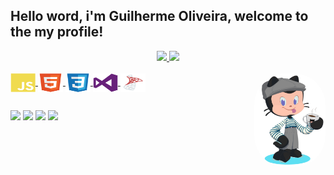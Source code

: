 ## Hello word, i'm Guilherme Oliveira, welcome to the my profile!
<div align="center">
  <a href="https://github.com/gscodebrasil">
  <img height="180em" src="https://github-readme-stats.vercel.app/api?username=gscodebrasil&show_icons=true&theme=dracula&include_all_commits=true&count_private=true"/>
  <img height="180em" src="https://github-readme-stats.vercel.app/api/top-langs/?username=gscodebrasil&layout=compact&langs_count=7&theme=dracula"/>
</div>
<div style="display: inline_block"><br>
    <img align="center" alt="Guilherme-Js" height="30" width="40" src="https://raw.githubusercontent.com/gscodebrasil/devicons/main/icons/javascript/javascript-plain.svg">
    <img align="center" alt="Guilherme-HTML" height="30" width="40" src="https://raw.githubusercontent.com/gscodebrasil/devicons/main/icons/html5/html5-original.svg">
    <img align="center" alt="Guilherme-CSS" height="30" width="40" src="https://raw.githubusercontent.com/gscodebrasil/devicons/main/icons/css3/css3-original.svg">
    <img align="center" alt="Guilherme-VB.Net" height="30" width="40" src="https://raw.githubusercontent.com/gscodebrasil/devicons/main/icons/visualstudio/visualstudio-plain.svg">
    <img align="center" alt="Guilherme-VB.Net" height="30" width="40" src="https://raw.githubusercontent.com/gscodebrasil/devicons/main/icons/microsoftsqlserver/sql-server.svg"> 
    <img align="right" alt="Guilherme-pic" height="150" style="border-radius:50px;" src="https://github.com/gscodebrasil/devicons/blob/main/icons/github/mygitcat.png">
</div>
  
  ##  

<div>
    <a href="https://www.facebook.com/profile.php?id=100004230251012" target="_blank"><img src="https://img.shields.io/badge/Facebook-1877F2?style=for-the-badge&logo=facebook&logoColor=white" target="_blank"></a>
  <a href="https://www.instagram.com/xguioliveirax/" target="_blank"><img src="https://img.shields.io/badge/-Instagram-%23E4405F?style=for-the-badge&logo=instagram&logoColor=white" target="_blank"></a>
  <a href = "mailto:contatorafaballerini@gmail.com"><img src="https://img.shields.io/badge/-Gmail-%23333?style=for-the-badge&logo=gmail&logoColor=white" target="_blank"></a>
  <a href="https://www.linkedin.com/in/guilherme-oliveira-400605146/" target="_blank"><img src="https://img.shields.io/badge/-LinkedIn-%230077B5?style=for-the-badge&logo=linkedin&logoColor=white" target="_blank"></a> 
</div>
